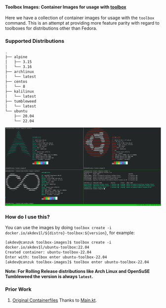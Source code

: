 #### Toolbox Images: Container Images for usage with [toolbox](https://github.com/containers/toolbox)

Here we have a collection of container images for usage with the `toolbox` command. This is an attempt at providing more
feature parity with regard to toolboxes for distributions other than Fedora.

### Supported Distributions

```
.
├── alpine
│   ├── 3.15
│   └── 3.16
├── archlinux
│   └── latest
├── centos
│   └── 8
├── kalilinux
│   └── latest
├── tumbleweed
│   └── latest
└── ubuntu
    ├── 20.04
    └── 22.04
```

![screenshot of toolboxes of different distros](docs/sample.png)


### How do I use this?

You can use the images by doing `toolbox create -i docker.io/akdev1l/${distro}-toolbox:${version}`, for example:

```
[akdev@canzuk toolbox-images]$ toolbox create -i docker.io/akdev1l/ubuntu-toolbox:22.04                  
Created container: ubuntu-toolbox-22.04                                                                               
Enter with: toolbox enter ubuntu-toolbox-22.04                                                                        
[akdev@canzuk toolbox-images]$ toolbox enter ubuntu-toolbox-22.04
```

**Note: For Rolling Release distributions like Arch Linux and OpenSuSE Tumbleweed the version is always `latest`.**

### Prior Work

1. [Original Containerfiles](https://github.com/MainKt/toolbox/tree/main/images) Thanks to [Main.kt](https://github.com/MainKt).
